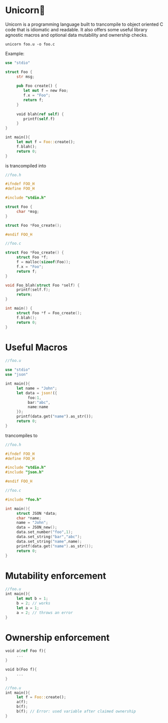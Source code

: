 # Unicorn🦄

Unicorn is a programming language built to trancompile to object oriented C code that is idiomatic and readable. It also offers some useful library agnostic macros and optional data mutability and ownership checks.

```console
unicorn foo.u -o foo.c
```

Example:
```rust
use "stdio"

struct Foo {
     str msg;
     
     pub Foo create() {
        let mut f = new Foo;
        f.x = "Foo";
        return f;
     }
     
     void blah(ref self) {
        printf(self.f)
     }
}

int main(){
     let mut f = Foo::create();
     f.blah();
     return 0;
}
```
is trancompiled into

```C
//foo.h

#ifndef FOO_H
#define FOO_H

#include "stdio.h"

struct Foo {
     char *msg;
}

struct Foo *Foo_create();

#endif FOO_H
```

```C
//foo.c

struct Foo *Foo_create() {
     struct Foo *f;
     f = malloc(sizeof(Foo));
     f.x = "Foo";
     return f;
}

void Foo_blah(struct Foo *self) {
     printf(self.f);
     return;
}

int main() {
     struct Foo *f = Foo_create();
     f.blah();
     return 0;
}
```

# Useful Macros

```rust
//foo.u

use "stdio"
use "json"

int main(){
     let name = "John";
     let data = json!({
          foo:1,
          bar:"abc",
          name:name
     });
     printf(data.get("name").as_str());
     return 0;
}
```

trancompiles to

```C
//foo.h

#ifndef FOO_H
#define FOO_H

#include "stdio.h"
#include "json.h"

#endif FOO_H
```

```C
//foo.c

#include "foo.h"

int main(){
     struct JSON *data;
     char *name;
     name = "John";
     data = JSON_new();
     data.set_number("foo",1);
     data.set_string("bar","abc");
     data.set_string("name",name);
     printf(data.get("name").as_str());
     return 0;
}
```

# Mutability enforcement

```rust
//foo.u
int main(){
     let mut b = 1;
     b = 2; // works
     let a = 1;
     a = 2; // throws an error
}
```

# Ownership enforcement

```rust
void a(ref Foo f){
     ...
}

void b(Foo f){
     ...
}

//foo.u
int main(){
     let f = Foo::create();
     a(f);
     b(f);
     b(f); // Error: used variable after claimed ownership
}
```
